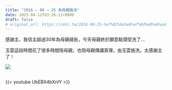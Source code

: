 ```yaml
---
title: "2016 – 08 – 25 為母親施洗"
date: 2025-04-12T03:26:11+0800
draft: false
# original_url: https://cmtc.tw/2016-08-25-%e7%82%ba%e6%af%8d%e8%a6%aa%e6%96%bd%e6%b4%97
---
```




感謝主，我信主超過30年為母親禱告，今天母親終於願意點頭受洗了…

玉雲這段時間花了很多時間陪母親，也陪母親傳講真理，由玉雲施洗，太感謝主了！

![](/images/母親受洗.jpg)

<br>
{{< youtube UbEBX4bXnlY >}}
